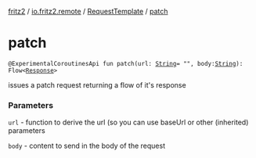 [fritz2](../../index.md) / [io.fritz2.remote](../index.md) / [RequestTemplate](index.md) / [patch](./patch.md)

# patch

`@ExperimentalCoroutinesApi fun patch(url: `[`String`](https://kotlinlang.org/api/latest/jvm/stdlib/kotlin/-string/index.html)` = "", body: `[`String`](https://kotlinlang.org/api/latest/jvm/stdlib/kotlin/-string/index.html)`): Flow<`[`Response`](https://kotlinlang.org/api/latest/jvm/stdlib/org.w3c.fetch/-response/index.html)`>`

issues a patch request returning a flow of it's response

### Parameters

`url` - function to derive the url (so you can use baseUrl or other (inherited) parameters

`body` - content to send in the body of the request